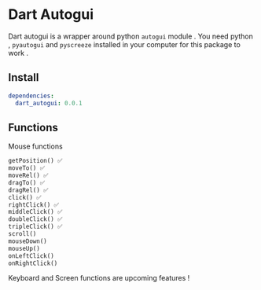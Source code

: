 # Dart Autogui

Dart autogui is a wrapper around python `autogui` module . You need python , `pyautogui` and `pyscreeze` installed in your computer for this package to work .

## Install

```yaml
dependencies:
  dart_autogui: 0.0.1
```

## Functions

Mouse functions

```dart
getPosition() ✅
moveTo() ✅
moveRel() ✅
dragTo() ✅
dragRel() ✅
click() ✅
rightClick() ✅
middleClick() ✅
doubleClick() ✅
tripleClick() ✅
scroll()
mouseDown()
mouseUp()
onLeftClick()
onRightClick()
```

Keyboard and Screen functions are upcoming features !
